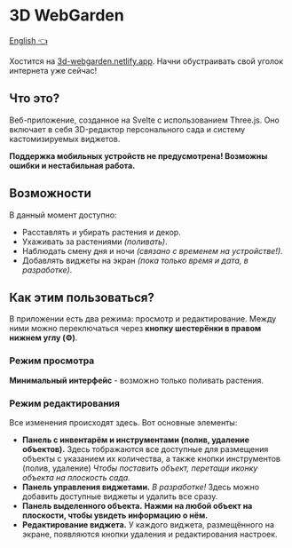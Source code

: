 # 3D WebGarden

[English 👈](README_en.md)

Хостится на [3d-webgarden.netlify.app](https://3d-webgarden.netlify.app/). Начни обустраивать свой уголок интернета уже сейчас!

## Что это?

Веб-приложение, созданное на Svelte с использованием Three.js. Оно включает в себя 3D-редактор персонального сада и систему кастомизируемых виджетов.

**Поддержка мобильных устройств не предусмотрена! Возможны ошибки и нестабильная работа.**

## Возможности

В данный момент доступно:

- Расставлять и убирать растения и декор.
- Ухаживать за растениями *(поливать)*.
- Наблюдать смену дня и ночи *(связано с временем на устройстве!)*.
- Добавлять виджеты на экран *(пока только время и дата, в разработке)*.

## Как этим пользоваться?

В приложении есть два режима: просмотр и редактирование. Между ними можно переключаться через **кнопку шестерёнки в правом нижнем углу (⚙️)**.

### Режим просмотра

**Минимальный интерфейс** - возможно только поливать растения.

### Режим редактирования

Все изменения происходят здесь. Вот основные элементы:

- **Панель с инвентарём и инструментами (полив, удаление объектов).** Здесь тображаются все доступные для размещения объекты с указанием их количества, а также кнопки инструментов (полив, удаление) *Чтобы поставить объект, перетащи иконку объекта на плоскость сада.*
- **Панель управления виджетами.** *В разработке!* Здесь можно добавить доступные виджеты и удалить все сразу.
- **Панель выделенного объекта.** **Нажми на любой объект на плоскости, чтобы увидеть информацию о нём.**
- **Редактирование виджета.** У каждого виджета, размещённого на экране, появляются кнопки удаления и редактирования настроек.
